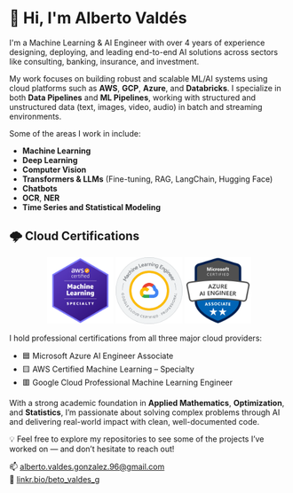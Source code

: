 # 👋 Hi, I'm Alberto Valdés

I'm a Machine Learning & AI Engineer with over 4 years of experience designing, deploying, and leading end-to-end AI solutions across sectors like consulting, banking, insurance, and investment.

My work focuses on building robust and scalable ML/AI systems using cloud platforms such as **AWS**, **GCP**, **Azure**, and **Databricks**. I specialize in both **Data Pipelines** and **ML Pipelines**, working with structured and unstructured data (text, images, video, audio) in batch and streaming environments.

Some of the areas I work in include:

- **Machine Learning**
- **Deep Learning**
- **Computer Vision**
- **Transformers & LLMs** (Fine-tuning, RAG, LangChain, Hugging Face)
- **Chatbots**
- **OCR**, **NER** 
- **Time Series and Statistical Modeling**

## 🌩️ Cloud Certifications

<p align="center">
  <img src="images/AWS_C.png" alt="AWS" width="120"/>
  <img src="images/GCP_C.png" alt="GCP" width="120"/>
  <img src="images/Azure_C.png" alt="Azure" width="120"/>
</p>

I hold professional certifications from all three major cloud providers:

- 🟦 Microsoft Azure AI Engineer Associate  
- 🟨 AWS Certified Machine Learning – Specialty  
- 🟥 Google Cloud Professional Machine Learning Engineer  

With a strong academic foundation in **Applied Mathematics**, **Optimization**, and **Statistics**, I’m passionate about solving complex problems through AI and delivering real-world impact with clean, well-documented code.

💡 Feel free to explore my repositories to see some of the projects I’ve worked on — and don’t hesitate to reach out!

📫 alberto.valdes.gonzalez.96@gmail.com  
🔗 [linkr.bio/beto_valdes_g](https://linkr.bio/beto_valdes_g)

